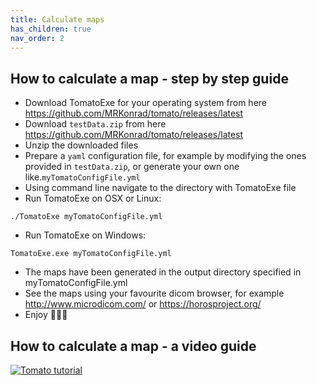 ```yaml
---
title: Calculate maps
has_children: true
nav_order: 2
---
```


## How to calculate a map - step by step guide

* Download TomatoExe for your operating system from here <https://github.com/MRKonrad/tomato/releases/latest>
* Download `testData.zip` from here <https://github.com/MRKonrad/tomato/releases/latest>
* Unzip the downloaded files
* Prepare a `yaml` configuration file, for example by modifying the ones provided in `testData.zip`, or generate your own one like.`myTomatoConfigFile.yml`
* Using command line navigate to the directory with TomatoExe file
* Run TomatoExe on OSX or Linux:
```command
./TomatoExe myTomatoConfigFile.yml
```
* Run TomatoExe on Windows:
```command
TomatoExe.exe myTomatoConfigFile.yml
```
* The maps have been generated in the output directory specified in myTomatoConfigFile.yml
* See the maps using your favourite dicom browser, for example <http://www.microdicom.com/> or <https://horosproject.org/>
* Enjoy 🍅🍅🍅

## How to calculate a map - a video guide

[![Tomato tutorial](https://img.youtube.com/vi/0tzNZNiZh18/maxresdefault.jpg)](https://www.youtube.com/watch?v=0tzNZNiZh18)
